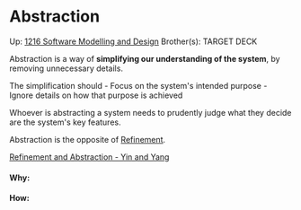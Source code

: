 # Abstraction

Up: [1216 Software Modelling and Design](1216_software_modelling_and_design)
Brother(s):
TARGET DECK

Abstraction is a way of **simplifying our understanding of the system**, by removing unnecessary details.

The simplification should
	- Focus on the system's intended purpose
	- Ignore details on how that purpose is achieved 

Whoever is abstracting a system needs to prudently judge what they decide are the system's key features.

Abstraction is the opposite of [Refinement](refinement).

[Refinement and Abstraction - Yin and Yang](refinement_and_abstraction_-_yin_and_yang)





























#### Why:
#### How:









